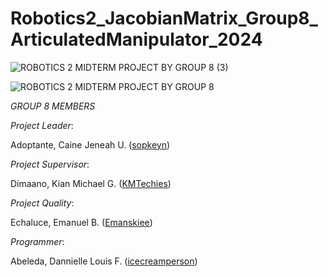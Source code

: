 # Robotics2_JacobianMatrix_Group8_ArticulatedManipulator_2024
![ROBOTICS 2 MIDTERM PROJECT BY GROUP 8 (3)](https://github.com/icecreamperson/Robotics2_JacobianMatrix_Group8_ArticulatedManipulator_2024/assets/157493649/8329a826-88ff-45cf-a617-7976c7d18acf)

![ROBOTICS 2 MIDTERM PROJECT BY GROUP 8](https://github.com/icecreamperson/CSE_StepResponse_MEXE_3201_Group-8_2024/assets/157493649/a12ad46c-3cfe-4ad9-8ad8-f6e60c75ef98)


*GROUP 8 MEMBERS*

*Project Leader*:

Adoptante, Caine Jeneah U. ([sopkeyn](https://github.com/sopkeyn))

*Project Supervisor*:

Dimaano, Kian Michael G. ([KMTechies](https://github.com/KMTechies))

*Project Quality*:

Echaluce, Emanuel B. ([Emanskiee](https://github.com/Emanskiee))

*Programmer*:

Abeleda, Dannielle Louis F. ([icecreamperson](https://github.com/icecreamperson))

